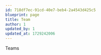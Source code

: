 ```yaml
---
id: 718df7ec-91cd-40e7-beb4-2a4543d425c5
blueprint: page
title: Team
author: 1
updated_by: 1
updated_at: 1729242006
---
```

Teams
